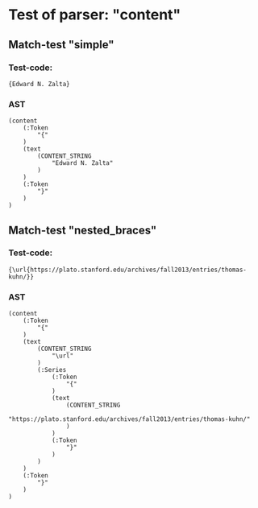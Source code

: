 

Test of parser: "content"
=========================


Match-test "simple"
-------------------

### Test-code:
    {Edward N. Zalta}

### AST
    (content
        (:Token
            "{"
        )
        (text
            (CONTENT_STRING
                "Edward N. Zalta"
            )
        )
        (:Token
            "}"
        )
    )

Match-test "nested_braces"
--------------------------

### Test-code:
    {\url{https://plato.stanford.edu/archives/fall2013/entries/thomas-kuhn/}}

### AST
    (content
        (:Token
            "{"
        )
        (text
            (CONTENT_STRING
                "\url"
            )
            (:Series
                (:Token
                    "{"
                )
                (text
                    (CONTENT_STRING
                        "https://plato.stanford.edu/archives/fall2013/entries/thomas-kuhn/"
                    )
                )
                (:Token
                    "}"
                )
            )
        )
        (:Token
            "}"
        )
    )